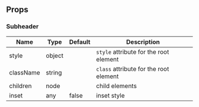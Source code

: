 ## Props ##

### Subheader ###

Name         | Type   | Default | Description
-------------|--------|---------|-------------
style        | object |         | `style` attribute for the root element
className    | string |         | `class` attribute for the root element
children     | node   |         | child elements
inset        | any    | false   | inset style
